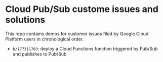 # Cloud Pub/Sub custome issues and solutions

This repo contains demos for customer issues filed by Google Cloud Platform users in chronological order.

- `b/177311703`: deploy a Cloud Functions function triggered by Pub/Sub and publishes to Pub/Sub
